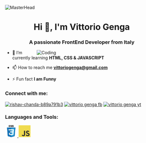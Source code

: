 ![MasterHead](https://images-wixmp-ed30a86b8c4ca887773594c2.wixmp.com/f/6bb98014-62eb-4a53-9ba4-45c6cc5016e2/dea7ozu-0bd43438-1b26-441e-bb19-b4b2efc9a1f1.png/v1/fill/w_1200,h_480,q_80,strp/window_into_the_lofi_chill_by_thelordjoshua_dea7ozu-fullview.jpg?token=eyJ0eXAiOiJKV1QiLCJhbGciOiJIUzI1NiJ9.eyJzdWIiOiJ1cm46YXBwOjdlMGQxODg5ODIyNjQzNzNhNWYwZDQxNWVhMGQyNmUwIiwiaXNzIjoidXJuOmFwcDo3ZTBkMTg4OTgyMjY0MzczYTVmMGQ0MTVlYTBkMjZlMCIsIm9iaiI6W1t7ImhlaWdodCI6Ijw9NDgwIiwicGF0aCI6IlwvZlwvNmJiOTgwMTQtNjJlYi00YTUzLTliYTQtNDVjNmNjNTAxNmUyXC9kZWE3b3p1LTBiZDQzNDM4LTFiMjYtNDQxZS1iYjE5LWI0YjJlZmM5YTFmMS5wbmciLCJ3aWR0aCI6Ijw9MTIwMCJ9XV0sImF1ZCI6WyJ1cm46c2VydmljZTppbWFnZS5vcGVyYXRpb25zIl19.F4ddVnPyFtFhvS1PnV5rnj3Wdmlx7SGIJ8A2As0fW38)


<h1 align="center">Hi 👋, I'm Vittorio Genga</h1>
<h3 align="center">A passionate FrontEnd Developer from Italy</h3>
<img align="right" alt="Coding" width="400" src="https://th.bing.com/th/id/OIG.4bsugYiMaPKKM.QVZvq.?pid=ImgGn&w=1024&h=1024&rs=1">


- 🌱 I’m currently learning **HTML, CSS & JAVASCRIPT**

- 📫 How to reach me **vittoriogenga@gmail.com**

- ⚡ Fun fact **I am Funny**

<h3 align="left">Connect with me:</h3>
<p align="left">
<a href="https://linkedin.com/in/vittoriogenga" target="blank"><img align="center" src="https://raw.githubusercontent.com/rahuldkjain/github-profile-readme-generator/master/src/images/icons/Social/linked-in-alt.svg" alt="rishav-chanda-b89a791b3" height="30" width="40" /></a>
<a href="https://www.facebook.com/vittorio.genga" target="blank"><img align="center" src="https://raw.githubusercontent.com/rahuldkjain/github-profile-readme-generator/master/src/images/icons/Social/facebook.svg" alt="vittorio genga fb" height="30" width="40" /></a>
<a href="https://www.youtube.com/channel/UCa5_qmj2wR0cdAcSWVbcPog" target="blank"><img align="center" src="https://raw.githubusercontent.com/rahuldkjain/github-profile-readme-generator/master/src/images/icons/Social/youtube.svg" alt="vittorio genga yt" height="30" width="40" /></a>
</p>

<h3 align="left">Languages and Tools:</h3>
<p align="left"> <a href="https://aws.amazon.com/amplify/" target="_blank" rel="noreferrer"> <a href="https://www.w3schools.com/css/" target="_blank" rel="noreferrer"> <img src="https://raw.githubusercontent.com/devicons/devicon/master/icons/css3/css3-original-wordmark.svg" alt="css3" width="40" height="40"/> </a> <a href="https://developer.mozilla.org/en-US/docs/Web/JavaScript" target="_blank" rel="noreferrer"> <img src="https://raw.githubusercontent.com/devicons/devicon/master/icons/javascript/javascript-original.svg" alt="javascript" width="40" height="40"/>
  <!-- 
 <a href="https://reactjs.org/" target="_blank" rel="noreferrer"> <img src="https://raw.githubusercontent.com/devicons/devicon/master/icons/react/react-original-wordmark.svg" alt="react" width="40" height="40"/> </a> <a href="https://reactnative.dev/" target="_blank" rel="noreferrer"> <img src="https://reactnative.dev/img/header_logo.svg" alt="reactnative" width="40" height="40"/> </a> -->
</p>
  
<!-- 
 [![Sarthak's GitHub activity graph](https://activity-graph.herokuapp.com/graph?username=rishavchanda&&theme=xcode)](https://github.com/rishavchanda)
  <p><img align="left" src="https://github-readme-stats.vercel.app/api/top-langs?username=rishavchanda&show_icons=true&locale=en&layout=compact&theme=tokyonight" alt="rishavchanda" /></p>
 
 <p>&nbsp;<img align="center" src="https://github-readme-stats.vercel.app/api?username=rishavchanda&show_icons=true&locale=en&theme=tokyonight" alt="rishavchanda" /></p>
 
 <p><img align="center" src="https://github-readme-streak-stats.herokuapp.com/?user=rishavchanda&&theme=tokyonight" alt="rishavchanda" /></p>
 
 
 
 https://img.freepik.com/premium-photo/meditating-monk-rock-nature-banner_155027-4915.jpg
-->

